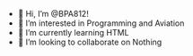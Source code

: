 - 👋 Hi, I’m @BPA812!
- 👀 I’m interested in Programming and Aviation
- 🌱 I’m currently learning HTML
- 💞️ I’m looking to collaborate on Nothing

<!---
BPA812/BPA812 is a ✨ special ✨ repository because its `README.md` (this file) appears on your GitHub profile.
You can click the Preview link to take a look at your changes.
--->
